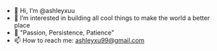 - 👋 Hi, I’m @ashleyxuu
- 👀 I’m interested in building all cool things to make the world a better place
- 🌱 "Passion, Persistence, Patience"
- 📫 How to reach me: ashleyxu99@gmail.com

<!---
ashleyxuu/ashleyxuu is a ✨ special ✨ repository because its `README.md` (this file) appears on your GitHub profile.
You can click the Preview link to take a look at your changes.
--->
